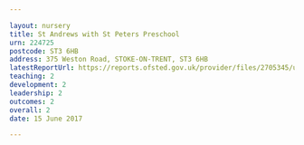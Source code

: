 ```yaml
---

layout: nursery
title: St Andrews with St Peters Preschool
urn: 224725
postcode: ST3 6HB
address: 375 Weston Road, STOKE-ON-TRENT, ST3 6HB
latestReportUrl: https://reports.ofsted.gov.uk/provider/files/2705345/urn/224725.pdf
teaching: 2
development: 2
leadership: 2
outcomes: 2
overall: 2
date: 15 June 2017

---
```

